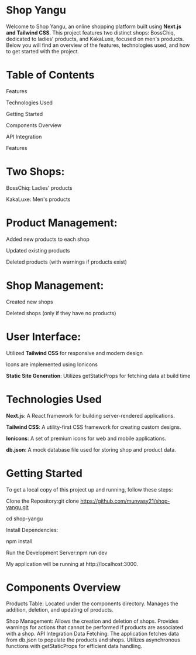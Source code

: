 
# **Shop Yangu**



Welcome to Shop Yangu, an online shopping platform built using  **Next.js and Tailwind CSS**. This project features two distinct shops: BossChiq, dedicated to ladies' products, and KakaLuxe, focused on men's products. Below you will find an overview of the features, technologies used, and how to get started with the project.
 
# Table of Contents


Features


Technologies Used


Getting Started


Components Overview


API Integration



Features


# Two Shops:


BossChiq: Ladies' products


KakaLuxe: Men's products


# Product Management:

Added new products to each shop

Updated existing products

Deleted products (with warnings if products exist)



# Shop Management:

Created new shops

Deleted shops (only if they have no products)

# User Interface:

Utilized **Tailwind CSS** for responsive and modern design

Icons are implemented using Ionicons

**Static Site Generation**:
Utilizes getStaticProps for fetching data at build time


# Technologies Used

**Next.js**: A React framework for building server-rendered applications.


**Tailwind CSS**: A utility-first CSS framework for creating custom designs.


**Ionicons**: A set of premium icons for web and mobile applications.


**db.json**: A mock database file used for storing shop and product data.



# Getting Started
To get a local copy of this project up and running, follow these steps:

Clone the Repository:git clone https://github.com/munyasy21/shop-yangu.git

cd shop-yangu

Install Dependencies:

npm install

Run the Development Server:npm run dev

My application will be running at http://localhost:3000.

# Components Overview


Products Table:
Located under the components directory.
Manages the addition, deletion, and updating of products.


Shop Management:
Allows the creation and deletion of shops.
Provides warnings for actions that cannot be performed if products are associated with a shop.
API Integration
Data Fetching:
The application fetches data from db.json to populate the products and shops.
Utilizes asynchronous functions with getStaticProps for efficient data handling.
